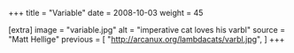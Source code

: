 +++
title = "Variable"
date = 2008-10-03
weight = 45

[extra]
image = "variable.jpg"
alt = "imperative cat loves his varbl"
source = "Matt Hellige"
previous = [
  "http://arcanux.org/lambdacats/varbl.jpg",
]
+++
